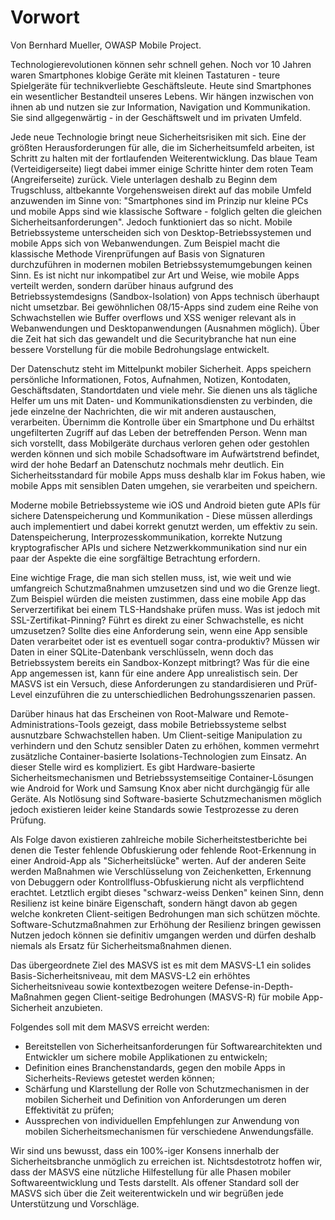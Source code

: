 # Vorwort

Von Bernhard Mueller, OWASP Mobile Project.

Technologierevolutionen können sehr schnell gehen. Noch vor 10 Jahren waren Smartphones klobige Geräte mit kleinen Tastaturen - teure Spielgeräte für technikverliebte Geschäftsleute. Heute sind Smartphones ein wesentlicher Bestandteil unseres Lebens. Wir hängen inzwischen von ihnen ab und nutzen sie zur Information, Navigation und Kommunikation. Sie sind allgegenwärtig - in der Geschäftswelt und im privaten Umfeld.

Jede neue Technologie bringt neue Sicherheitsrisiken mit sich. Eine der größten Herausforderungen für alle, die im Sicherheitsumfeld arbeiten, ist Schritt zu halten mit der fortlaufenden Weiterentwicklung. Das blaue Team (Verteidigerseite) liegt dabei immer einige Schritte hinter dem roten Team (Angreiferseite) zurück. Viele unterlagen deshalb zu Beginn dem Trugschluss, altbekannte Vorgehensweisen direkt auf das mobile Umfeld anzuwenden im Sinne von: "Smartphones sind im Prinzip nur kleine PCs und mobile Apps sind wie klassische Software - folglich gelten die gleichen Sicherheitsanforderungen". Jedoch funktioniert das so nicht.
Mobile Betriebssysteme unterscheiden sich von Desktop-Betriebssystemen und mobile Apps sich von Webanwendungen. Zum Beispiel macht die klassische Methode Virenprüfungen auf Basis von Signaturen durchzuführen in modernen mobilen Betriebssystemumgebungen keinen Sinn. Es ist nicht nur inkompatibel zur Art und Weise, wie mobile Apps verteilt werden, sondern darüber hinaus aufgrund des Betriebssystemdesigns (Sandbox-Isolation) von Apps technisch überhaupt nicht umsetzbar. Bei gewöhnlichen 08/15-Apps sind zudem eine Reihe von Schwachstellen wie Buffer overflows und XSS weniger relevant als in Webanwendungen und Desktopanwendungen (Ausnahmen möglich).
Über die Zeit hat sich das gewandelt und die Securitybranche hat nun eine bessere Vorstellung für die mobile Bedrohungslage entwickelt.

Der Datenschutz steht im Mittelpunkt mobiler Sicherheit. Apps speichern persönliche Informationen, Fotos, Aufnahmen, Notizen, Kontodaten, Geschäftsdaten, Standortdaten und viele mehr. Sie dienen uns als tägliche Helfer um uns mit Daten- und Kommunikationsdiensten zu verbinden, die jede einzelne der Nachrichten, die wir mit anderen austauschen, verarbeiten. Übernimm die Kontrolle über ein Smartphone und Du erhältst ungefilterten Zugriff auf das Leben der betreffenden Person. Wenn man sich vorstellt, dass Mobilgeräte durchaus verloren gehen oder gestohlen werden können und sich mobile Schadsoftware im Aufwärtstrend befindet, wird der hohe Bedarf an Datenschutz nochmals mehr deutlich. Ein Sicherheitsstandard für mobile Apps muss deshalb klar im Fokus haben, wie mobile Apps mit sensiblen Daten umgehen, sie verarbeiten und speichern.

Moderne mobile Betriebssysteme wie iOS und Android bieten gute APIs für sichere Datenspeicherung und Kommunikation - Diese müssen allerdings auch implementiert und dabei korrekt genutzt werden, um effektiv zu sein. Datenspeicherung, Interprozesskommunikation, korrekte Nutzung kryptografischer APIs und sichere Netzwerkkommunikation sind nur ein paar der Aspekte die eine sorgfältige Betrachtung erfordern.

Eine wichtige Frage, die man sich stellen muss, ist, wie weit und wie umfangreich Schutzmaßnahmen umzusetzen sind und wo die Grenze liegt. Zum Beispiel würden die meisten zustimmen, dass eine mobile App das Serverzertifikat bei einem TLS-Handshake prüfen muss. Was ist jedoch mit SSL-Zertifikat-Pinning? Führt es direkt zu einer Schwachstelle, es nicht umzusetzen? Sollte dies eine Anforderung sein, wenn eine App sensible Daten verarbeitet oder ist es eventuell sogar contra-produktiv? Müssen wir Daten in einer SQLite-Datenbank verschlüsseln, wenn doch das Betriebssystem bereits ein Sandbox-Konzept mitbringt? Was für die eine App angemessen ist, kann für eine andere App unrealistisch sein. Der MASVS ist ein Versuch, diese Anforderungen zu standardisieren und Prüf-Level einzuführen die zu unterschiedlichen Bedrohungsszenarien passen.

Darüber hinaus hat das Erscheinen von Root-Malware und Remote-Administrations-Tools gezeigt, dass mobile Betriebssysteme selbst ausnutzbare Schwachstellen haben. Um Client-seitige Manipulation zu verhindern und den Schutz sensibler Daten zu erhöhen, kommen vermehrt zusätzliche Container-basierte Isolations-Technologien zum Einsatz. An dieser Stelle wird es kompliziert. Es gibt Hardware-basierte Sicherheitsmechanismen und Betriebssystemseitige Container-Lösungen wie Android for Work und Samsung Knox aber nicht durchgängig für alle Geräte. Als Notlösung sind Software-basierte Schutzmechanismen möglich jedoch existieren leider keine Standards sowie Testprozesse zu deren Prüfung.

Als Folge davon existieren zahlreiche mobile Sicherheitstestberichte bei denen die Tester fehlende Obfuskierung oder fehlende Root-Erkennung in einer Android-App als "Sicherheitslücke" werten. Auf der anderen Seite werden Maßnahmen wie Verschlüsselung von Zeichenketten, Erkennung von Debuggern oder Kontrollfluss-Obfuskierung nicht als verpflichtend erachtet. Letztlich ergibt dieses "schwarz-weiss Denken" keinen Sinn, denn Resilienz ist keine binäre Eigenschaft, sondern hängt davon ab gegen welche konkreten Client-seitigen Bedrohungen man sich schützen möchte. Software-Schutzmaßnahmen zur Erhöhung der Resilienz bringen gewissen Nutzen jedoch können sie definitiv umgangen werden und dürfen deshalb niemals als Ersatz für Sicherheitsmaßnahmen dienen.

Das übergeordnete Ziel des MASVS ist es mit dem MASVS-L1 ein solides Basis-Sicherheitsniveau, mit dem MASVS-L2 ein erhöhtes Sicherheitsniveau sowie kontextbezogen weitere Defense-in-Depth-Maßnahmen gegen Client-seitige Bedrohungen (MASVS-R) für mobile App-Sicherheit anzubieten.

Folgendes soll mit dem MASVS erreicht werden:

- Bereitstellen von Sicherheitsanforderungen für Softwarearchitekten und Entwickler um sichere mobile Applikationen zu entwickeln;
- Definition eines Branchenstandards, gegen den mobile Apps in Sicherheits-Reviews getestet werden können;
- Schärfung und Klarstellung der Rolle von Schutzmechanismen in der mobilen Sicherheit und Definition von Anforderungen um deren Effektivität zu prüfen;
- Aussprechen von individuellen Empfehlungen zur Anwendung von mobilen Sicherheitsmechanismen für verschiedene Anwendungsfälle.  

Wir sind uns bewusst, dass ein 100%-iger Konsens innerhalb der Sicherheitsbranche unmöglich zu erreichen ist. Nichtsdestotrotz hoffen wir, dass der MASVS eine nützliche Hilfestellung für alle Phasen mobiler Softwareentwicklung und Tests darstellt. Als offener Standard soll der MASVS sich über die Zeit weiterentwickeln und wir begrüßen jede Unterstützung und Vorschläge.
